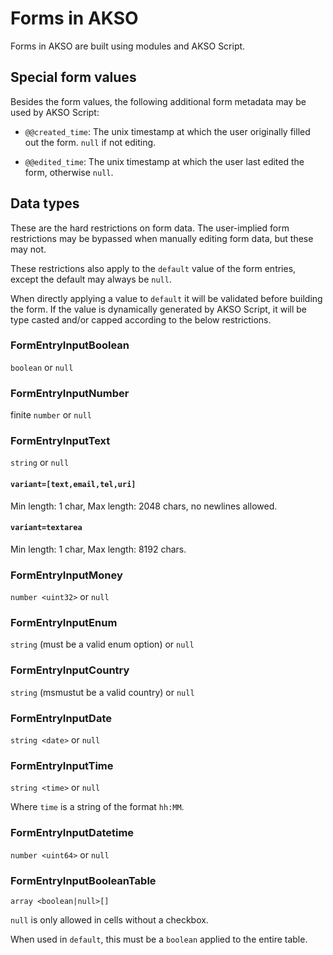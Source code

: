 # Forms in AKSO

Forms in AKSO are built using modules and AKSO Script.

## Special form values
Besides the form values, the following additional form metadata may be used by AKSO Script:

- `@@created_time`: The unix timestamp at which the user originally filled out the form. `null` if not editing.

- `@@edited_time`: The unix timestamp at which the user last edited the form, otherwise `null`.

## Data types
These are the hard restrictions on form data. The user-implied form restrictions may be bypassed when manually editing form data, but these may not.

These restrictions also apply to the `default` value of the form entries, except the default may always be `null`.

When directly applying a value to `default` it will be validated before building the form. If the value is dynamically generated by AKSO Script, it will be type casted and/or capped according to the below restrictions.

### FormEntryInputBoolean
`boolean` or `null`

### FormEntryInputNumber
finite `number` or `null`

### FormEntryInputText
`string` or `null`

#### `variant=[text,email,tel,uri]`
Min length: 1 char, Max length: 2048 chars, no newlines allowed.

#### `variant=textarea`
Min length: 1 char, Max length: 8192 chars.

### FormEntryInputMoney
`number <uint32>` or `null`

### FormEntryInputEnum
`string` (must be a valid enum option) or `null`

### FormEntryInputCountry
`string` (msmustut be a valid country) or `null`

### FormEntryInputDate
`string <date>` or `null`

### FormEntryInputTime
`string <time>` or `null`

Where `time` is a string of the format `hh:MM`.

### FormEntryInputDatetime
`number <uint64>` or `null`

### FormEntryInputBooleanTable
`array <boolean|null>[]`

`null` is only allowed in cells without a checkbox.

When used in `default`, this must be a `boolean` applied to the entire table.
